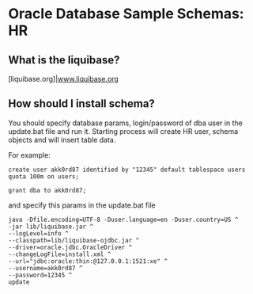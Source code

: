 # Oracle Database Sample Schemas: HR

## What is the liquibase?
[liquibase.org]|www.liquibase.org

## How should I install schema?
You should specify database params, login/password of dba user in the update.bat file and run it. Starting process will create HR user, schema objects and will insert table data.

For example:

```
create user akk0rd87 identified by "12345" default tablespace users quota 100m on users;

grant dba to akk0rd87;
```
and specify this params in the update.bat file

```
java -Dfile.encoding=UTF-8 -Duser.language=en -Duser.country=US ^
-jar lib/liquibase.jar ^
--logLevel=info ^
--classpath=lib/liquibase-ojdbc.jar ^
--driver=oracle.jdbc.OracleDriver ^
--changeLogFile=install.xml ^
--url="jdbc:oracle:thin:@127.0.0.1:1521:xe" ^
--username=akk0rd87 ^
--password=12345 ^
update
```
